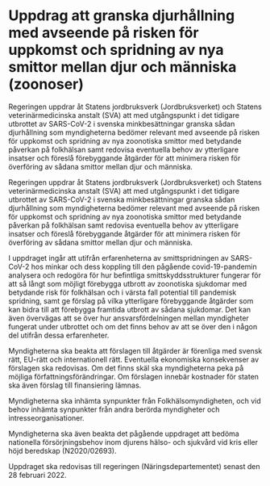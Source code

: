 # Uppdrag att granska djurhållning med avseende på risken för uppkomst och spridning av nya smittor mellan djur och människa (zoonoser)

Regeringen uppdrar åt Statens jordbruksverk (Jordbruksverket) och Statens veterinärmedicinska anstalt (SVA) att med utgångspunkt i det tidigare utbrottet av SARS-CoV-2 i svenska minkbesättningar granska sådan djurhållning som myndigheterna bedömer relevant med avseende på risken för uppkomst och spridning av nya zoonotiska smittor med betydande påverkan på folkhälsan samt redovisa eventuella behov av ytterligare insatser och föreslå förebyggande åtgärder för att minimera risken för överföring av sådana smittor mellan djur och människa.

Regeringen uppdrar åt Statens jordbruksverk (Jordbruksverket) och Statens veterinärmedicinska anstalt (SVA) att med utgångspunkt i det tidigare utbrottet av SARS-CoV-2 i svenska minkbesättningar granska sådan djurhållning som myndigheterna bedömer relevant med avseende på risken för uppkomst och spridning av nya zoonotiska smittor med betydande påverkan på folkhälsan samt redovisa eventuella behov av ytterligare insatser och föreslå förebyggande åtgärder för att minimera risken för överföring av sådana smittor mellan djur och människa.

I uppdraget ingår att utifrån erfarenheterna av smittspridningen av SARS-CoV-2 hos minkar och dess koppling till den pågående covid-19-pandemin analysera och redogöra för hur befintliga smittskyddsstrukturer fungerar för att så långt som möjligt förebygga utbrott av zoonotiska sjukdomar med betydande risk för folkhälsan och i värsta fall potential till pandemisk spridning, samt ge förslag på vilka ytterligare förebyggande åtgärder som kan bidra till att förebygga framtida utbrott av sådana sjukdomar. Det kan även övervägas att se över hur ansvarsfördelningen mellan myndigheter fungerat under utbrottet och om det finns behov av att se över den i någon del utifrån dessa erfarenheter.

Myndigheterna ska beakta att förslagen till åtgärder är förenliga med svensk rätt, EU-rätt och internationell rätt. Eventuella ekonomiska konsekvenser av förslagen ska redovisas. Om det finns skäl ska myndigheterna peka på möjliga författningsförändringar. Om förslagen innebär kostnader för staten ska även förslag till finansiering lämnas.

Myndigheterna ska inhämta synpunkter från Folkhälsomyndigheten, och vid behov inhämta synpunkter från andra berörda myndigheter och intresseorganisationer.

Myndigheterna ska även beakta det pågående uppdraget att bedöma nationella försörjningsbehov inom djurens hälso- och sjukvård vid kris eller höjd beredskap (N2020/02693).

Uppdraget ska redovisas till regeringen (Näringsdepartementet) senast den 28 februari 2022.
